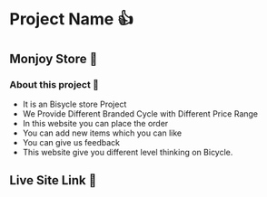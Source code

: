 
# Project Name 👍
## **Monjoy Store** :love_you_gesture:



### About this project :magnet:
- It is an Bisycle store Project
- We Provide Different Branded Cycle with Different Price Range
- In this website you can place the order
- You can add new items which you can like
- You can give us feedback
- This website give you different level thinking on Bicycle.
## Live Site Link :link:



